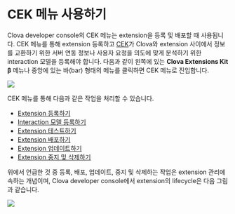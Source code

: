 # CEK 메뉴 사용하기
Clova developer console의 CEK 메뉴는 extension을 등록 및 배포할 때 사용됩니다. CEK 메뉴를 통해 extension 등록하고 [CEK](/CEK/CEK_Overview.md#WhatisCEK)가 Clova와 extension 사이에서 정보를 교환하기 위한 서버 연동 정보나 사용자 요청을 의도에 맞게 분석하기 위한 interaction 모델을 등록해야 합니다. 다음과 같이 왼쪽에 있는 **Clova Extensions Kit β** 메뉴나 중앙에 있는 바(bar) 형태의 메뉴를 클릭하면 CEK 메뉴로 진입합니다.

![](/DevConsole/Assets/Images/DevConsole-Entering_CEK_Menu.png)

CEK 메뉴를 통해 다음과 같은 작업을 처리할 수 있습니다.

* [Extension 등록하기](/DevConsole/Guides/CEK/Register_Extension.md)
* [Interaction 모델 등록하기](/DevConsole/Guides/CEK/Register_Interaction_Model.md)
* [Extension 테스트하기](/DevConsole/Guides/CEK/Test_Extension.md)
* [Extension 배포하기](/DevConsole/Guides/CEK/Deploy_Extension.md)
* [Extension 업데이트하기](/DevConsole/Guides/CEK/Update_Extension.md)
* [Extension 중지 및 삭제하기](/DevConsole/Guides/CEK/Remove_Extension.md)

위에서 언급한 것 중 등록, 배포, 업데이트, 중지 및 삭제하는 작업은 extension 관리에 속하는 개념이며, Clova developer console에서 extension의 lifecycle은 다음 그림과 같습니다.

![](/DevConsole/Assets/Images/DevConsole-Extension_LifeCycle.png)
